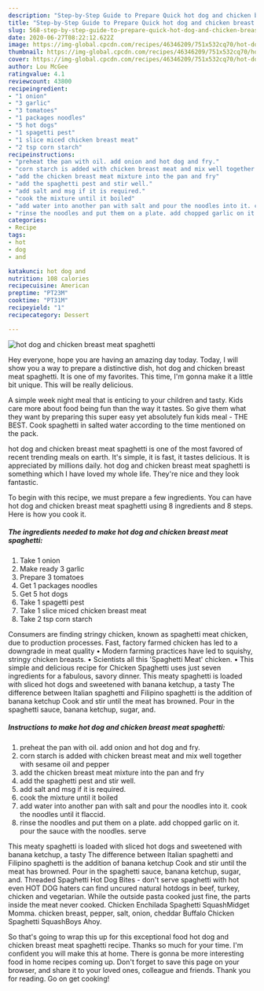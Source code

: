 ```yaml
---
description: "Step-by-Step Guide to Prepare Quick hot dog and chicken breast meat spaghetti"
title: "Step-by-Step Guide to Prepare Quick hot dog and chicken breast meat spaghetti"
slug: 568-step-by-step-guide-to-prepare-quick-hot-dog-and-chicken-breast-meat-spaghetti
date: 2020-06-27T08:22:12.622Z
image: https://img-global.cpcdn.com/recipes/46346209/751x532cq70/hot-dog-and-chicken-breast-meat-spaghetti-recipe-main-photo.jpg
thumbnail: https://img-global.cpcdn.com/recipes/46346209/751x532cq70/hot-dog-and-chicken-breast-meat-spaghetti-recipe-main-photo.jpg
cover: https://img-global.cpcdn.com/recipes/46346209/751x532cq70/hot-dog-and-chicken-breast-meat-spaghetti-recipe-main-photo.jpg
author: Lou McGee
ratingvalue: 4.1
reviewcount: 43800
recipeingredient:
- "1 onion"
- "3 garlic"
- "3 tomatoes"
- "1 packages noodles"
- "5 hot dogs"
- "1 spagetti pest"
- "1 slice miced chicken breast meat"
- "2 tsp corn starch"
recipeinstructions:
- "preheat the pan with oil. add onion and hot dog and fry."
- "corn starch is added with chicken breast meat and mix well together with sesame oil and pepper"
- "add the chicken breast meat mixture into the pan and fry"
- "add the spaghetti pest and stir well."
- "add salt and msg if it is required."
- "cook the mixture until it boiled"
- "add water into another pan with salt and pour the noodles into it. cook the noodles until it flaccid."
- "rinse the noodles and put them on a plate. add chopped garlic on it. pour the sauce with the noodles. serve"
categories:
- Recipe
tags:
- hot
- dog
- and

katakunci: hot dog and 
nutrition: 108 calories
recipecuisine: American
preptime: "PT23M"
cooktime: "PT31M"
recipeyield: "1"
recipecategory: Dessert

---
```



![hot dog and chicken breast meat spaghetti](https://img-global.cpcdn.com/recipes/46346209/751x532cq70/hot-dog-and-chicken-breast-meat-spaghetti-recipe-main-photo.jpg)

Hey everyone, hope you are having an amazing day today. Today, I will show you a way to prepare a distinctive dish, hot dog and chicken breast meat spaghetti. It is one of my favorites. This time, I'm gonna make it a little bit unique. This will be really delicious.

A simple week night meal that is enticing to your children and tasty. Kids care more about food being fun than the way it tastes. So give them what they want by preparing this super easy yet absolutely fun kids meal - THE BEST. Cook spaghetti in salted water according to the time mentioned on the pack.

hot dog and chicken breast meat spaghetti is one of the most favored of recent trending meals on earth. It's simple, it is fast, it tastes delicious. It is appreciated by millions daily. hot dog and chicken breast meat spaghetti is something which I have loved my whole life. They're nice and they look fantastic.


To begin with this recipe, we must prepare a few ingredients. You can have hot dog and chicken breast meat spaghetti using 8 ingredients and 8 steps. Here is how you cook it.

<!--inarticleads1-->

##### The ingredients needed to make hot dog and chicken breast meat spaghetti:

1. Take 1 onion
1. Make ready 3 garlic
1. Prepare 3 tomatoes
1. Get 1 packages noodles
1. Get 5 hot dogs
1. Take 1 spagetti pest
1. Take 1 slice miced chicken breast meat
1. Take 2 tsp corn starch


Consumers are finding stringy chicken, known as spaghetti meat chicken, due to production processes. Fast, factory farmed chicken has led to a downgrade in meat quality • Modern farming practices have led to squishy, stringy chicken breasts. • Scientists all this &#39;Spaghetti Meat&#39; chicken. • This simple and delicious recipe for Chicken Spaghetti uses just seven ingredients for a fabulous, savory dinner. This meaty spaghetti is loaded with sliced hot dogs and sweetened with banana ketchup, a tasty The difference between Italian spaghetti and Filipino spaghetti is the addition of banana ketchup Cook and stir until the meat has browned. Pour in the spaghetti sauce, banana ketchup, sugar, and. 

<!--inarticleads2-->

##### Instructions to make hot dog and chicken breast meat spaghetti:

1. preheat the pan with oil. add onion and hot dog and fry.
1. corn starch is added with chicken breast meat and mix well together with sesame oil and pepper
1. add the chicken breast meat mixture into the pan and fry
1. add the spaghetti pest and stir well.
1. add salt and msg if it is required.
1. cook the mixture until it boiled
1. add water into another pan with salt and pour the noodles into it. cook the noodles until it flaccid.
1. rinse the noodles and put them on a plate. add chopped garlic on it. pour the sauce with the noodles. serve


This meaty spaghetti is loaded with sliced hot dogs and sweetened with banana ketchup, a tasty The difference between Italian spaghetti and Filipino spaghetti is the addition of banana ketchup Cook and stir until the meat has browned. Pour in the spaghetti sauce, banana ketchup, sugar, and. Threaded Spaghetti Hot Dog Bites - don&#39;t serve spaghetti with hot even HOT DOG haters can find uncured natural hotdogs in beef, turkey, chicken and vegetarian. While the outside pasta cooked just fine, the parts inside the meat never cooked. Chicken Enchilada Spaghetti SquashMidget Momma. chicken breast, pepper, salt, onion, cheddar Buffalo Chicken Spaghetti SquashBoys Ahoy. 

So that's going to wrap this up for this exceptional food hot dog and chicken breast meat spaghetti recipe. Thanks so much for your time. I'm confident you will make this at home. There is gonna be more interesting food in home recipes coming up. Don't forget to save this page on your browser, and share it to your loved ones, colleague and friends. Thank you for reading. Go on get cooking!

